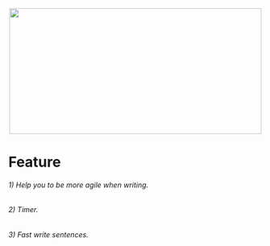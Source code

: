 <div id="hola" align="center">
 
<img src="https://i.pinimg.com/originals/cf/51/ad/cf51ad748537f4ea6899ab44388ad110.gif" width="500" height="250">
</div>
<!DOCTYPE html>
<html lang="en">
<!DOCTYPE html>
<html lang="en">
<!DOCTYPE html>
<html lang="en">

<body>
<h1>Feature</h1>    
<h6>
    1) Help you to be more agile when writing.  
</h6>
<h6>
    2) Timer.    
</h6>
<h6>
    3) Fast write sentences.
</h6>
</body>
</html>
